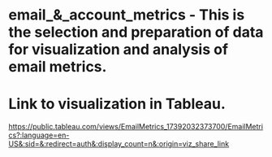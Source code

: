 # email_&_account_metrics - This is the selection and preparation of data for visualization and analysis of email metrics.
# Link to visualization in Tableau.
https://public.tableau.com/views/EmailMetrics_17392032373700/EmailMetrics?:language=en-US&:sid=&:redirect=auth&:display_count=n&:origin=viz_share_link
